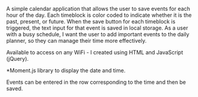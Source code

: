 A simple calendar application that allows the user to save events for each hour of the day. Each timeblock is color coded to indicate whether it is the past, present, or future. When the save button for each timeblock is triggered, the text input for that event is saved in local storage. As a user with a busy schedule, I want the user to add important events to the daily planner, so they can manage their time more effectively.

Available to access on any WiFi - I created using HTML and JavaScript (jQuery).

*Moment.js library to display the date and time.

Events can be entered in the row corresponding to the time and then be saved.
